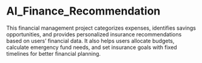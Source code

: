 # AI_Finance_Recommendation
This financial management project categorizes expenses, identifies savings opportunities, and provides personalized insurance recommendations based on users’ financial data. It also helps users allocate budgets, calculate emergency fund needs, and set insurance goals with fixed timelines for better financial planning.
